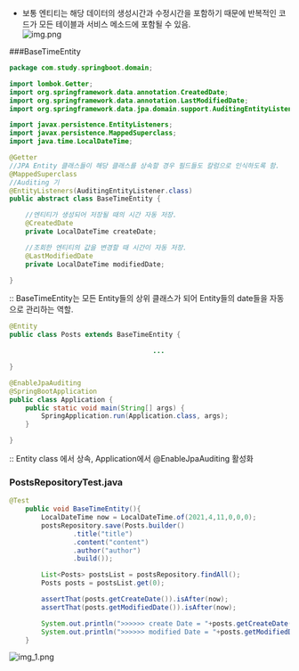 - 보통 엔티티는 해당 데이터의 생성시간과 수정시간을 포함하기 때문에 반복적인 코드가 모든 테이블과 서비스 메소드에 포함될 수 있음.    
![img.png](../ch2.테스트%20코드%20작성/5.JPA%20Auditing:생성/img.png)    

###BaseTimeEntity
```java
package com.study.springboot.domain;

import lombok.Getter;
import org.springframework.data.annotation.CreatedDate;
import org.springframework.data.annotation.LastModifiedDate;
import org.springframework.data.jpa.domain.support.AuditingEntityListener;

import javax.persistence.EntityListeners;
import javax.persistence.MappedSuperclass;
import java.time.LocalDateTime;

@Getter
//JPA Entity 클래스들이 해당 클래스를 상속할 경우 필드들도 칼럼으로 인식하도록 함.
@MappedSuperclass
//Auditing 기
@EntityListeners(AuditingEntityListener.class)
public abstract class BaseTimeEntity {

    //엔티티가 생성되어 저장될 때의 시간 자동 저장.
    @CreatedDate
    private LocalDateTime createDate;

    //조회한 엔티티의 값을 변경할 때 시간이 자동 저장.
    @LastModifiedDate
    private LocalDateTime modifiedDate;

}

```

:: BaseTimeEntity는 모든 Entity들의 상위 클래스가 되어 Entity들의 date들을 자동으로 관리하는 역할.

```java
@Entity 
public class Posts extends BaseTimeEntity {

									...

}

@EnableJpaAuditing
@SpringBootApplication
public class Application {
    public static void main(String[] args) {
        SpringApplication.run(Application.class, args);
    }

}
```
:: Entity class 에서 상속, Application에서 @EnableJpaAuditing 활성화

### PostsRepositoryTest.java

```java
@Test
    public void BaseTimeEntity(){
        LocalDateTime now = LocalDateTime.of(2021,4,11,0,0,0);
        postsRepository.save(Posts.builder()
                .title("title")
                .content("content")
                .author("author")
                .build());

        List<Posts> postsList = postsRepository.findAll();
        Posts posts = postsList.get(0);

        assertThat(posts.getCreateDate()).isAfter(now);
        assertThat(posts.getModifiedDate()).isAfter(now);

        System.out.println(">>>>>> create Date = "+posts.getCreateDate());
        System.out.println(">>>>>> modified Date = "+posts.getModifiedDate());
    }
```
![img_1.png](../ch2.테스트%20코드%20작성/5.JPA%20Auditing:생성/img_1.png)
